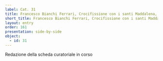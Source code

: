 ```yaml
---
label: Cat. 31
title: Francesco Bianchi Ferrari, Crocifissione con i santi Maddalena, Domenico e Pietro martire
short_title: Francesco Bianchi Ferrari, Crocifissione con i santi Maddalena, Domenico e Pietro martire
layout: entry
order: 161
presentation: side-by-side
object:
  - id: 31
---
```


Redazione della scheda curatoriale in corso
